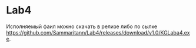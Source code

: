 # Lab4
Исполняемый фаил можно скачать в релизе либо по сылке https://github.com/Sammaritann/Lab4/releases/download/v1.0/KGLaba4.exe.
